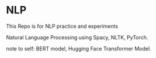 # NLP


This Repo is for NLP practice and experiments 

Natural Language Processing using Spacy, NLTK, PyTorch. 





note to self: 
    BERT model, Hugging Face Transformer Model. 